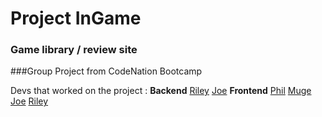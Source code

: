 # Project InGame

### Game library / review site

###Group Project from CodeNation Bootcamp

Devs that worked on the project :
**Backend**&NewLine;
[Riley](https://github.com/Riley142)
[Joe](https://github.com/JoeFoster-cn)
&NewLine;
**Frontend**&NewLine;
[Phil](https://github.com/phiddle)
[Muge](https://github.com/mafromist)
[Joe](https://github.com/JoeFoster-cn)
[Riley](https://github.com/Riley142)
